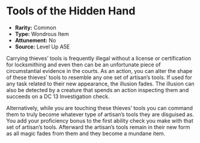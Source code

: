 
# Tools of the Hidden Hand

* **Rarity:** Common
* **Type:** Wondrous Item
* **Attunement:** No
* **Source:** Level Up A5E


Carrying thieves’ tools is frequently illegal without a license or certification for locksmithing and even then can be an unfortunate piece of circumstantial evidence in the courts. As an action, you can alter the shape of these thieves’ tools to resemble any one set of artisan’s tools. If used for any task related to their new appearance, the illusion fades. The illusion can also be detected by a creature that spends an action inspecting them and succeeds on a DC 13 Investigation check.

Alternatively, while you are touching these thieves’ tools you can command them to truly become whatever type of artisan’s tools they are disguised as. You add your proficiency bonus to the first ability check you make with that set of artisan’s tools. Afterward the artisan’s tools remain in their new form as all magic fades from them and they become a mundane item.
